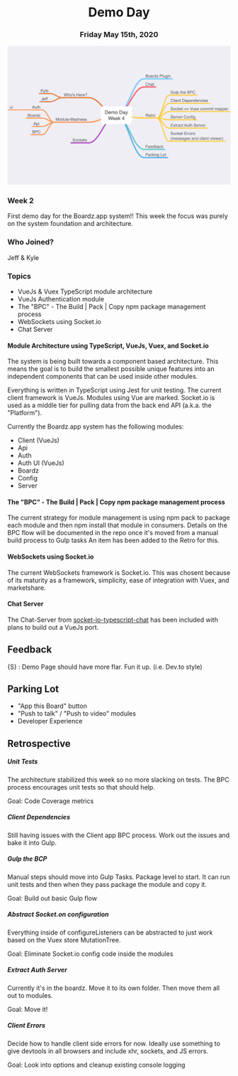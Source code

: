 # <center>Demo Day</center>
### <center>Friday May 15th, 2020</center>

![Demo Day - Week 4](../Maps/Demo-Day-2020.16.mindnode/QuickLook/Preview.jpg "Demo Day - Week 4")

### Week 2
First demo day for the Boardz.app system!! This week the focus was purely on the system foundation and architecture. 


### Who Joined?
Jeff & Kyle
 
### Topics
- VueJs & Vuex TypeScript module architecture
- VueJs Authentication module
- The "BPC" - The Build | Pack | Copy npm package management process
- WebSockets using Socket.io
- Chat Server

#### Module Architecture using TypeScript, VueJs, Vuex, and Socket.io

The system is being built towards a component based architecture. This means the goal is to build the smallest possible unique features into an independent components that can be used inside other modules.

Everything is written in TypeScript using Jest for unit testing. The current client framework is VueJs. Modules using Vue are marked. Socket.io is used as a middle tier for pulling data from the back end API (a.k.a. the "Platform").

Currently the Boardz.app system has the following modules:

- Client (VueJs)
- Api
- Auth
- Auth UI (VueJs)
- Boardz
- Config
- Server

#### The "BPC" - The Build | Pack | Copy npm package management process

The current strategy for module management is using npm pack to package each module and then npm install that module in consumers. Details on the BPC flow will be documented in the repo once it's moved from a manual build process to Gulp tasks An item has been added to the Retro for this.

#### WebSockets using Socket.io

The current WebSockets framework is Socket.io. This was chosent because of its maturity as a framework, simplicity, ease of integration with Vuex, and marketshare.

#### Chat Server

The Chat-Server from <a href="https://github.com/luixaviles/socket-io-typescript-chat">socket-io-typescript-chat</a> has been included with plans to build out a VueJs port.

## Feedback

{S} : Demo Page should have more flar. Fun it up. (i.e. Dev.to style)

## Parking Lot

- "App this Board" button
- "Push to talk" / "Push to video" modules
- Developer Experience

## Retrospective

##### Unit Tests
The architecture stabilized this week so no more slacking on tests. The BPC process encourages unit tests so that should help.

Goal: Code Coverage metrics

##### Client Dependencies
Still having issues with the Client app BPC process. Work out the issues and bake it into Gulp.

##### Gulp the BCP
Manual steps should move into Gulp Tasks. Package level to start. It can run unit tests and then when they pass package the module and copy it.

Goal: Build out basic Gulp flow

##### Abstract Socket.on configuration
Everything inside of configureListeners can be abstracted to just work based on the Vuex store MutationTree.

Goal: Eliminate Socket.io config code inside the modules

##### Extract Auth Server
Currently it's in the boardz. Move it to its own folder. Then move them all out to modules.

Goal: Move it!

##### Client Errors
Decide how to handle client side errors for now. Ideally use something to give devtools in all browsers and include xhr, sockets, and JS errors.

Goal: Look into options and cleanup existing console logging
